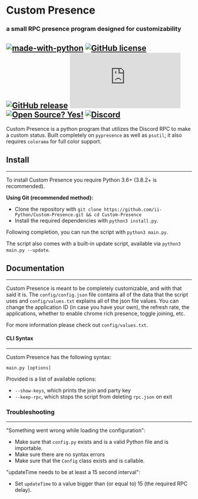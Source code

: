 # Custom Presence
### a small RPC presence program designed for customizability
[![made-with-python](https://img.shields.io/badge/Made%20with-Python-1f425f.svg)](https://www.python.org) [![GitHub license](https://img.shields.io/github/license/ii-Python/Custom-Presence.svg)](https://github.com/ii-Python/Custom-Presence/blob/master/LICENSE) [![GitHub release](https://img.shields.io/github/release/ii-Python/Custom-Presence.svg)](https://github.com/ii-Python/Custom-Presence/releases/) [![Only 9 Kb](https://badge-size.herokuapp.com/ii-Python/Custom-Presence/master/presence/rpc/core.py)](https://github.com/ii-Python/Custom-Presence/blob/master/presence/rpc/core.py) [![Open Source? Yes!](https://badgen.net/badge/Open%20Source%20%3F/Yes%21/blue?icon=github)](https://github.com/ii-Python/Custom-Presence) [![Discord](https://img.shields.io/discord/783364354040528916.svg?label=&logo=discord&logoColor=ffffff&color=7389D8&labelColor=6A7EC2)](https://discord.gg/dHMjBRbwhs)
---

Custom Presence is a python program that utilizes the Discord RPC to make a custom status.
Built completely on `pypresence` as well as `psutil`; it also requires `colorama` for full color support.

## Install
---
To install Custom Presence you require Python 3.6+ (3.8.2+ is recommended).

**Using Git (recommended method):**
  - Clone the repository with `git clone https://github.com/ii-Python/Custom-Presence.git && cd Custom-Presence`
  - Install the required dependencies with `python3 install.py`.

Following completion, you can run the script with `python3 main.py`.

The script also comes with a built-in update script, available via `python3 main.py --update`.

## Documentation
---

Custom Presence is meant to be completely customizable, and with that said it is.
The `config/config.json` file contains all of the data that the script uses and `config/values.txt` explains all of the json file values. You can change the application ID (in case you have your own), the refresh rate, the applications, whether to enable chrome rich presence, toggle joining, etc.

For more information please check out `config/values.txt`.

#### CLI Syntax
---
Custom Presence has the following syntax:
```
main.py [options]
```

Provided is a list of available options:
  - `--show-keys`, which prints the join and party key
  - `--keep-rpc`, which stops the script from deleting `rpc.json` on exit

### Troubleshooting
---

"Something went wrong while loading the configuration":
  - Make sure that `config.py` exists and is a valid Python file and is importable.
  - Make sure there are no syntax errors
  - Make sure that the `Config` class exists and is callable.

"updateTime needs to be at least a 15 second interval":
  - Set `updateTime` to a value bigger than (or equal to) 15 (the required RPC delay).
